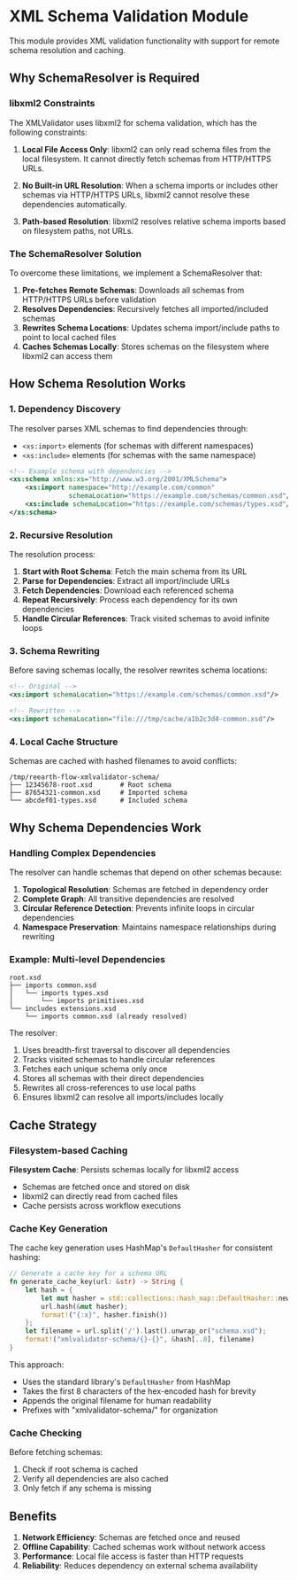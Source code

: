 # XML Schema Validation Module

This module provides XML validation functionality with support for remote schema resolution and caching.

## Why SchemaResolver is Required

### libxml2 Constraints

The XMLValidator uses libxml2 for schema validation, which has the following constraints:

1. **Local File Access Only**: libxml2 can only read schema files from the local filesystem. It cannot directly fetch schemas from HTTP/HTTPS URLs.

2. **No Built-in URL Resolution**: When a schema imports or includes other schemas via HTTP/HTTPS URLs, libxml2 cannot resolve these dependencies automatically.

3. **Path-based Resolution**: libxml2 resolves relative schema imports based on filesystem paths, not URLs.

### The SchemaResolver Solution

To overcome these limitations, we implement a SchemaResolver that:

1. **Pre-fetches Remote Schemas**: Downloads all schemas from HTTP/HTTPS URLs before validation
2. **Resolves Dependencies**: Recursively fetches all imported/included schemas
3. **Rewrites Schema Locations**: Updates schema import/include paths to point to local cached files
4. **Caches Schemas Locally**: Stores schemas on the filesystem where libxml2 can access them

## How Schema Resolution Works

### 1. Dependency Discovery

The resolver parses XML schemas to find dependencies through:
- `<xs:import>` elements (for schemas with different namespaces)
- `<xs:include>` elements (for schemas with the same namespace)

```xml
<!-- Example schema with dependencies -->
<xs:schema xmlns:xs="http://www.w3.org/2001/XMLSchema">
    <xs:import namespace="http://example.com/common" 
               schemaLocation="https://example.com/schemas/common.xsd"/>
    <xs:include schemaLocation="https://example.com/schemas/types.xsd"/>
</xs:schema>
```

### 2. Recursive Resolution

The resolution process:

1. **Start with Root Schema**: Fetch the main schema from its URL
2. **Parse for Dependencies**: Extract all import/include URLs
3. **Fetch Dependencies**: Download each referenced schema
4. **Repeat Recursively**: Process each dependency for its own dependencies
5. **Handle Circular References**: Track visited schemas to avoid infinite loops

### 3. Schema Rewriting

Before saving schemas locally, the resolver rewrites schema locations:

```xml
<!-- Original -->
<xs:import schemaLocation="https://example.com/schemas/common.xsd"/>

<!-- Rewritten -->
<xs:import schemaLocation="file:///tmp/cache/a1b2c3d4-common.xsd"/>
```

### 4. Local Cache Structure

Schemas are cached with hashed filenames to avoid conflicts:
```
/tmp/reearth-flow-xmlvalidator-schema/
├── 12345678-root.xsd       # Root schema
├── 87654321-common.xsd     # Imported schema
└── abcdef01-types.xsd      # Included schema
```

## Why Schema Dependencies Work

### Handling Complex Dependencies

The resolver can handle schemas that depend on other schemas because:

1. **Topological Resolution**: Schemas are fetched in dependency order
2. **Complete Graph**: All transitive dependencies are resolved
3. **Circular Reference Detection**: Prevents infinite loops in circular dependencies
4. **Namespace Preservation**: Maintains namespace relationships during rewriting

### Example: Multi-level Dependencies

```
root.xsd
├── imports common.xsd
│   └── imports types.xsd
│       └── imports primitives.xsd
└── includes extensions.xsd
    └── imports common.xsd (already resolved)
```

The resolver:
1. Uses breadth-first traversal to discover all dependencies
2. Tracks visited schemas to handle circular references
3. Fetches each unique schema only once
4. Stores all schemas with their direct dependencies
5. Rewrites all cross-references to use local paths
6. Ensures libxml2 can resolve all imports/includes locally

## Cache Strategy

### Filesystem-based Caching

**Filesystem Cache**: Persists schemas locally for libxml2 access
- Schemas are fetched once and stored on disk
- libxml2 can directly read from cached files
- Cache persists across workflow executions

### Cache Key Generation

The cache key generation uses HashMap's `DefaultHasher` for consistent hashing:

```rust
// Generate a cache key for a schema URL
fn generate_cache_key(url: &str) -> String {
    let hash = {
        let mut hasher = std::collections::hash_map::DefaultHasher::new();
        url.hash(&mut hasher);
        format!("{:x}", hasher.finish())
    };
    let filename = url.split('/').last().unwrap_or("schema.xsd");
    format!("xmlvalidator-schema/{}-{}", &hash[..8], filename)
}
```

This approach:
- Uses the standard library's `DefaultHasher` from HashMap
- Takes the first 8 characters of the hex-encoded hash for brevity
- Appends the original filename for human readability
- Prefixes with "xmlvalidator-schema/" for organization

### Cache Checking

Before fetching schemas:
1. Check if root schema is cached
2. Verify all dependencies are also cached
3. Only fetch if any schema is missing

## Benefits

1. **Network Efficiency**: Schemas are fetched once and reused
2. **Offline Capability**: Cached schemas work without network access
3. **Performance**: Local file access is faster than HTTP requests
4. **Reliability**: Reduces dependency on external schema availability